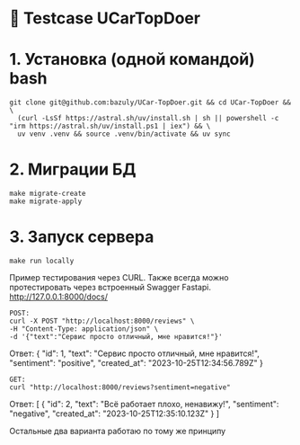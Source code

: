 # 🚀 Testcase UCarTopDoer
# 1. Установка (одной командой) bash

```
git clone git@github.com:bazuly/UCar-TopDoer.git && cd UCar-TopDoer && \
  (curl -LsSf https://astral.sh/uv/install.sh | sh || powershell -c "irm https://astral.sh/uv/install.ps1 | iex") && \
  uv venv .venv && source .venv/bin/activate && uv sync
```

# 2. Миграции БД
```
make migrate-create
make migrate-apply
```

# 3. Запуск сервера
```
make run locally
```


Пример тестирования через CURL.
Также всегда можно протестировать через встроенный Swagger Fastapi. 
http://127.0.0.1:8000/docs/

```
POST:
curl -X POST "http://localhost:8000/reviews" \
-H "Content-Type: application/json" \
-d '{"text":"Сервис просто отличный, мне нравится!"}'
```

Ответ:
{
  "id": 1,
  "text": "Сервис просто отличный, мне нравится!",
  "sentiment": "positive",
  "created_at": "2023-10-25T12:34:56.789Z"
}

```
GET:
curl "http://localhost:8000/reviews?sentiment=negative"
```
Ответ:
[
  {
    "id": 2,
    "text": "Всё работает плохо, ненавижу!",
    "sentiment": "negative",
    "created_at": "2023-10-25T12:35:10.123Z"
  }
]

Остальные два варианта работаю по тому же принципу
